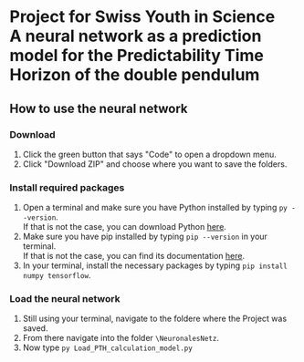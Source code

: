 # Project for Swiss Youth in Science <br> A neural network as a prediction model for the Predictability Time Horizon of the double pendulum

## How to use the neural network
### Download
1. Click the green button that says "Code" to open a dropdown menu.
2. Click "Download ZIP" and choose where you want to save the folders.

### Install required packages
1. Open a terminal and make sure you have Python installed by typing ``py --version``. <br> If that is not the case, you can download Python [here](https://www.python.org/downloads/).
2. Make sure you have pip installed by typing ``pip --version`` in your terminal.<br> If that is not the case, you can find its documentation [here](https://pip.pypa.io/en/stable/).
3. In your terminal, install the necessary packages by typing ``pip install numpy tensorflow``.

### Load the neural network
1. Still using your terminal, navigate to the foldere where the Project was saved.
2. From there navigate into the folder ``\NeuronalesNetz``.
3. Now type ``py Load_PTH_calculation_model.py``
